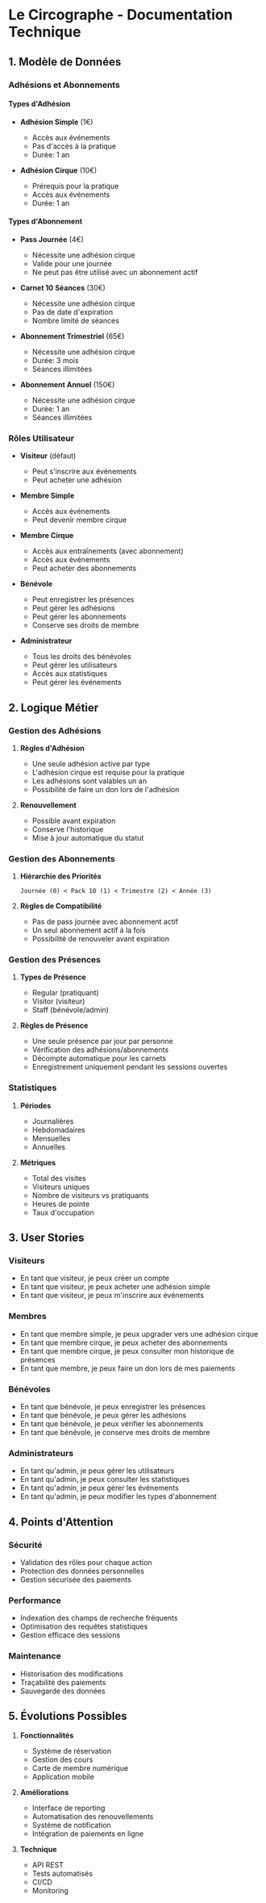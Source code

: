 # Le Circographe - Documentation Technique

## 1. Modèle de Données

### Adhésions et Abonnements

#### Types d'Adhésion
- **Adhésion Simple** (1€)
  - Accès aux événements
  - Pas d'accès à la pratique
  - Durée: 1 an

- **Adhésion Cirque** (10€)
  - Prérequis pour la pratique
  - Accès aux événements
  - Durée: 1 an

#### Types d'Abonnement
- **Pass Journée** (4€)
  - Nécessite une adhésion cirque
  - Valide pour une journée
  - Ne peut pas être utilisé avec un abonnement actif

- **Carnet 10 Séances** (30€)
  - Nécessite une adhésion cirque
  - Pas de date d'expiration
  - Nombre limité de séances

- **Abonnement Trimestriel** (65€)
  - Nécessite une adhésion cirque
  - Durée: 3 mois
  - Séances illimitées

- **Abonnement Annuel** (150€)
  - Nécessite une adhésion cirque
  - Durée: 1 an
  - Séances illimitées

### Rôles Utilisateur

- **Visiteur** (défaut)
  - Peut s'inscrire aux événements
  - Peut acheter une adhésion

- **Membre Simple**
  - Accès aux événements
  - Peut devenir membre cirque

- **Membre Cirque**
  - Accès aux entraînements (avec abonnement)
  - Accès aux événements
  - Peut acheter des abonnements

- **Bénévole**
  - Peut enregistrer les présences
  - Peut gérer les adhésions
  - Peut gérer les abonnements
  - Conserve ses droits de membre

- **Administrateur**
  - Tous les droits des bénévoles
  - Peut gérer les utilisateurs
  - Accès aux statistiques
  - Peut gérer les événements

## 2. Logique Métier

### Gestion des Adhésions

1. **Règles d'Adhésion**
   - Une seule adhésion active par type
   - L'adhésion cirque est requise pour la pratique
   - Les adhésions sont valables un an
   - Possibilité de faire un don lors de l'adhésion

2. **Renouvellement**
   - Possible avant expiration
   - Conserve l'historique
   - Mise à jour automatique du statut

### Gestion des Abonnements

1. **Hiérarchie des Priorités**
   ```
   Journée (0) < Pack 10 (1) < Trimestre (2) < Année (3)
   ```

2. **Règles de Compatibilité**
   - Pas de pass journée avec abonnement actif
   - Un seul abonnement actif à la fois
   - Possibilité de renouveler avant expiration

### Gestion des Présences

1. **Types de Présence**
   - Regular (pratiquant)
   - Visitor (visiteur)
   - Staff (bénévole/admin)

2. **Règles de Présence**
   - Une seule présence par jour par personne
   - Vérification des adhésions/abonnements
   - Décompte automatique pour les carnets
   - Enregistrement uniquement pendant les sessions ouvertes

### Statistiques

1. **Périodes**
   - Journalières
   - Hebdomadaires
   - Mensuelles
   - Annuelles

2. **Métriques**
   - Total des visites
   - Visiteurs uniques
   - Nombre de visiteurs vs pratiquants
   - Heures de pointe
   - Taux d'occupation

## 3. User Stories

### Visiteurs
- En tant que visiteur, je peux créer un compte
- En tant que visiteur, je peux acheter une adhésion simple
- En tant que visiteur, je peux m'inscrire aux événements

### Membres
- En tant que membre simple, je peux upgrader vers une adhésion cirque
- En tant que membre cirque, je peux acheter des abonnements
- En tant que membre cirque, je peux consulter mon historique de présences
- En tant que membre, je peux faire un don lors de mes paiements

### Bénévoles
- En tant que bénévole, je peux enregistrer les présences
- En tant que bénévole, je peux gérer les adhésions
- En tant que bénévole, je peux vérifier les abonnements
- En tant que bénévole, je conserve mes droits de membre

### Administrateurs
- En tant qu'admin, je peux gérer les utilisateurs
- En tant qu'admin, je peux consulter les statistiques
- En tant qu'admin, je peux gérer les événements
- En tant qu'admin, je peux modifier les types d'abonnement

## 4. Points d'Attention

### Sécurité
- Validation des rôles pour chaque action
- Protection des données personnelles
- Gestion sécurisée des paiements

### Performance
- Indexation des champs de recherche fréquents
- Optimisation des requêtes statistiques
- Gestion efficace des sessions

### Maintenance
- Historisation des modifications
- Traçabilité des paiements
- Sauvegarde des données

## 5. Évolutions Possibles

1. **Fonctionnalités**
   - Système de réservation
   - Gestion des cours
   - Carte de membre numérique
   - Application mobile

2. **Améliorations**
   - Interface de reporting
   - Automatisation des renouvellements
   - Système de notification
   - Intégration de paiements en ligne

3. **Technique**
   - API REST
   - Tests automatisés
   - CI/CD
   - Monitoring 